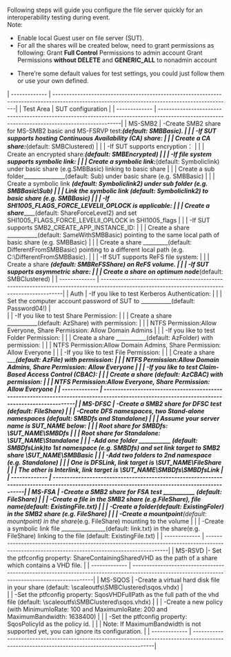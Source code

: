 ﻿Following steps will guide you configure the file server quickly for an interoperability testing during event.  
Note: 

- Enable local Guest user on file server (SUT).
- For all the shares will be created below, need to grant permissions as following:
	Grant **Full Control** Permissions to admin account
	Grant Permissions **without DELETE** and **GENERIC_ALL** to nonadmin account


* There’re some default values for test settings, you could just follow them or use your own defined.


| -------------	| ----------------------------------------------------------------------------------------------------------------------------------------------|
|  Test Area	|  							SUT configuration									|
| -------------	| ----------------------------------------------------------------------------------------------------------------------------------------------|
| MS-SMB2	| -Create SMB2 share for MS-SMB2 basic and MS-FSRVP test:_______________(default: SMBBasic).							|
| 		| -If SUT supports hosting Continuous Availability (CA) share:											|
| 		| 	Create a CA share:_______________(default: SMBClustered)										|
| 		| -If SUT supports encryption：															|
| 		| 	Create an encrypted share:_______________(default: SMBEncrypted) 									|
| 		| -If file system supports symbolic link: 													|
| 		| 	Create a symbolic link:_______________(default: Symboliclink) under basic share (e.g.SMBBasic) linking to basic share			|
| 		| 	Create a sub folder_______________(default: Sub) under basic share (e.g. SMBBasic)							|
| 		| 	Create a symbolic link ___________(default: Symboliclink2) under sub folder (e.g. SMBBasic\Sub) 					|
| 		| 	Link the symbolic link (default: Symboliclink2) to basic share (e.g. SMBBasic) 								|
| 		| -If SHI1005_FLAGS_FORCE_LEVELII_OPLOCK is applicable:												|
| 		| 	Create a share_______________(default: ShareForceLevel2) and set SHI1005_FLAGS_FORCE_LEVELII_OPLOCK in SHI1005_flags 			|
| 		| -If SUT supports SMB2_CREATE_APP_INSTANCE_ID:													|
|		| 	Create a share ___________(default: SameWithSMBBasic) pointing to the same local path of basic share (e.g. SMBBasic)			|
| 		| 	Create a share _________(default: DifferentFromSMBBasic) pointing to a different local path (e.g. C:\DifferentFromSMBBasic).		|
| 		| -If SUT supports ReFS file system: 														|
| 		| 	Create a share _______________(default: SMBReFSShare) on ReFS volume. 									|
| 		| -If SUT supports asymmetric share:														|
| 		| 	Create a share on optimum node_______________(default: SMBClustered)									|
| -------------	| ----------------------------------------------------------------------------------------------------------------------------------------------|
| Auth		| -If you like to test Kerberos Authentication: 												|
| 		| 	Set the computer account password of SUT to ___________(default: Password04!)								| 	
| 		| -If you like to test Share Permission:													|
| 		| 	Create a share ___________(default: AzShare) with permission:										|
| 		| 	NTFS Permission:Allow Everyone, Share Permission: Allow Domain Admins 									|
| 		| -If you like to test Folder Permission:													|
| 		| 	Create a share ___________(default: AzFolder) with permission:										|
| 		| 	NTFS Permission:Allow Domain Admins, Share Permission: Allow Everyone									|
| 		| -If you like to test File Permission: 													|
| 		| 	Create a share ___________(default: AzFile) with permission:										|
| 		| 	NTFS Permission:Allow Domain Admins, Share Permission: Allow Everyone 									|
| 		| -If you like to test Claim-Based Access Control (CBAC): 											|
| 		| 	Create a share ___________(default: AzCBAC) with permission:										|
| 		| 	NTFS Permission:Allow Everyone, Share Permission: Allow Everyone 									|
| -------------	| ----------------------------------------------------------------------------------------------------------------------------------------------|
| MS-DFSC	| -Create a SMB2 share for DFSC test ___________(default: FileShare) 										|
| 		| -Create DFS namespaces, two Stand-alone namespaces ___________(default: SMBDfs and Standalone) 						|
| 		| 	Assume your server name is SUT_NAME below: 												|
| 		| 		Root share for SMBDfs: \\SUT_NAME\SMBDfs 											|
| 		| 		Root share for Standalone: \\SUT_NAME\Standalone 										|
| 		| -Add one folder ___________ (default: SMBDfsLink)to 1st namespace (e.g. SMBDfs) and set link target to SMB2 share \\SUT_NAME\SMBBasic		|
| 		| -Add two folders to 2nd namespace (e.g. Standalone)												| 
| 		| 	One is DFSLink, link target is \\SUT_NAME\FileShare											| 
| 		| 	The other is Interlink, link target is \\SUT_NAME\SMBDfs\SMBDfsLink									| 
| -------------	| ----------------------------------------------------------------------------------------------------------------------------------------------|
| MS-FSA	| -Create a SMB2 share for FSA test ___________ (default: FileShare)										| 
| 		| -Create a file in the SMB2 share (e.g.FileShare), file name___________(default: ExistingFile.txt)						| 
| 		| -Create a folder___________(default: ExistingFoler) in the SMB2 share (e.g. FileShare)							| 
| 		| -Create a mountpoint__________________(default: mountpoint) in the share_(e.g. FileShare) mounting to the volume				| 
| 		| -Create a symbolic link file ________________(default: link.txt) in the share(e.g. FileShare) linking to the file (default: ExistingFile.txt)	| 
| -------------	| ----------------------------------------------------------------------------------------------------------------------------------------------|
| MS-RSVD	|- Set the ptfconfig property: ShareContainingSharedVHD as the path of a share which contains a VHD file.					| 
| -------------	| ----------------------------------------------------------------------------------------------------------------------------------------------|
| MS-SQOS	| -Create a virtual hard disk file in your share (default: \\scaleoutfs\SMBClustered\sqos.vhdx)							|					
| 		| -Set the ptfconfig property: SqosVHDFullPath as the full path of the vhd file (default: \\scaleoutfs\SMBClustered\sqos.vhdx) 			| 
| 		| -Create a new policy (with MinimumIoRate: 100 and MaximumIoRate: 200 and MaximumBandwidth: 1638400)						|
| 		| -Set the ptfconfig property: SqosPolicyId as the policy id.											| 
| 		| Note: If MaximumBandwidth is not supported yet, you can ignore its configuration.								| 
| -------------	| ----------------------------------------------------------------------------------------------------------------------------------------------|
